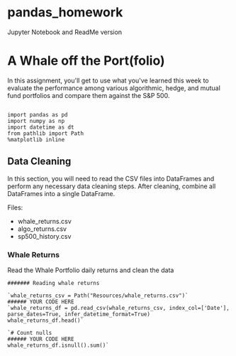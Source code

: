# pandas_homework
Jupyter Notebook and ReadMe version

 #  A Whale off the Port(folio)

 In this assignment, you'll get to use what you've learned this week to evaluate the performance among various algorithmic, hedge, and mutual fund portfolios and compare them against the S&P 500.
 
```

import pandas as pd
import numpy as np
import datetime as dt
from pathlib import Path
%matplotlib inline

```

## Data Cleaning

In this section, you will need to read the CSV files into DataFrames and perform any necessary data cleaning steps. After cleaning, combine all DataFrames into a single DataFrame.

Files:

* whale_returns.csv
* algo_returns.csv
* sp500_history.csv

### Whale Returns
Read the Whale Portfolio daily returns and clean the data

```
####### Reading whale returns

`whale_returns_csv = Path("Resources/whale_returns.csv")`
###### YOUR CODE HERE
`whale_returns_df = pd.read_csv(whale_returns_csv, index_col=['Date'], parse_dates=True, infer_datetime_format=True)
whale_returns_df.head()`

`# Count nulls
###### YOUR CODE HERE
whale_returns_df.isnull().sum()`